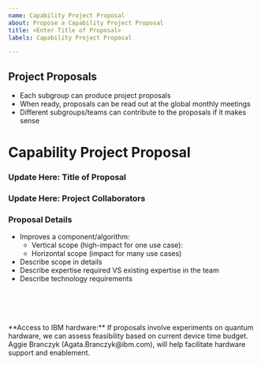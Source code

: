 ```yaml
---
name: Capability Project Proposal
about: Propose a Capability Project Proposal
title: <Enter Title of Proposal>
labels: Capability Project Proposal

---
```


## Project Proposals
- Each subgroup can produce project proposals
- When ready, proposals can be read out at the global monthly meetings
- Different subgroups/teams can contribute to the proposals if it makes sense

<!-- INSTRUCTIONS - Please fill out the template below to the best of your abilities. Any text within the arrow and dash areas is hidden from final view. -->

# Capability Project Proposal

### Update Here: Title of Proposal
<!-- ^^ Give your proposal a name to distinguish it --> 

### Update Here: Project Collaborators
<!-- ^^ Enter the names of those collaborators that are already involved --> 

### Proposal Details

- Improves a component/algorithm:
  - Vertical scope (high-impact for one use case): 
  - Horizontal scope (impact for many use cases)
- Describe scope in details
- Describe expertise required VS existing expertise in the team
- Describe technology requirements

<!-- REMINDER - Please fill out the ^^ above to the best of your abilities. -->

<br>
<br>
<br>
<br>
**Access to IBM hardware:**
If proposals involve experiments on quantum hardware, we can assess feasibility based on current device time budget. Aggie Branczyk (Agata.Branczyk@ibm.com), will help facilitate hardware support
and enablement.
